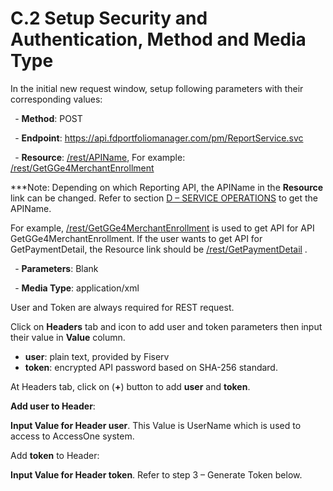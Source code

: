# **C.2 Setup Security and Authentication, Method and Media Type**

In the initial new request window, setup following parameters with their corresponding values:

` `- **Method**: POST

` `- **Endpoint**: <https://api.fdportfoliomanager.com/pm/ReportService.svc>

` `- **Resource**: [/rest/APIName](\\dps2012\rest\GetGGe4MerchantEnrollment), For example: [/rest/GetGGe4MerchantEnrollment](\\dps2012\rest\GetGGe4MerchantEnrollment)  

\*\*\*Note: Depending on which Reporting API, the APIName in the **Resource** link can be changed. Refer to section [D – SERVICE OPERATIONS](#_SERVICE_OPERATIONS) to get the APIName.

For example, [/rest/GetGGe4MerchantEnrollment](\\dps2012\rest\GetGGe4MerchantEnrollment)  is used to get API for API GetGGe4MerchantEnrollment. If the user wants to get API for GetPaymentDetail, the Resource link should be [/rest/GetPaymentDetail](\\dps2012\rest\GetGGe4MerchantEnrollment) . 

` `- **Parameters**: Blank

` `- **Media Type**: application/xml




User and Token are always required for REST request.

Click on **Headers** tab and  icon to add user and token parameters then input their value in **Value** column.

- **user**: plain text, provided by Fiserv
- **token**: encrypted API password based on SHA-256 standard.













At Headers tab, click on (**+**) button to add **user** and **token**.


**Add user to Header**:

**Input Value for Header user**. This Value is UserName which is used to access to AccessOne system.


Add **token** to Header:


**Input Value for Header token**. Refer to step 3 – Generate Token below.

